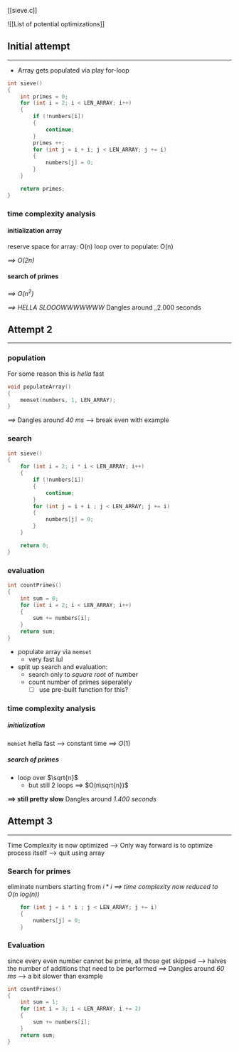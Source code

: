 

[[sieve.c]]

![[List of potential optimizations]]

## Initial attempt
---
- Array gets populated via play for-loop

```c
int sieve()
{
	int primes = 0;
    for (int i = 2; i < LEN_ARRAY; i++)
    {
        if (!numbers[i])
        {
            continue;
        }
        primes ++;
        for (int j = i + i; j < LEN_ARRAY; j += i)
        {
            numbers[j] = 0;
        }
    }

    return primes;
}
```
### time complexity analysis
#### initialization array
reserve space for array:
	O(n)
loop over to populate:
	O(n)

_==> $O(2n)$_
#### search of primes
_==> $O(n^2)$_

_==> HELLA SLOOOWWWWWWW_ 
	Dangles around _2.000 seconds



## Attempt 2
---
### population
For some reason this is _hella_ fast
```c
void populateArray()
{
    memset(numbers, 1, LEN_ARRAY);
}
```
_==>_ Dangles around _40 ms_ 
	--> break even with example
### search
```c
int sieve()
{
    for (int i = 2; i * i < LEN_ARRAY; i++)
    {
        if (!numbers[i])
        {
            continue;
        }
        for (int j = i + i ; j < LEN_ARRAY; j += i)
        {
            numbers[j] = 0;
        }
    }

    return 0;
}
```
### evaluation
```c
int countPrimes()
{
    int sum = 0;
    for (int i = 2; i < LEN_ARRAY; i++)
    {
        sum += numbers[i];
    }
    return sum;
}
```
- populate array via `memset` 
	- very fast lul
- split up search and evaluation:
	- search only to _square root_ of number
	- count number of primes seperately
		- [ ] use pre-built function for this?
### time complexity analysis
##### initialization
`memset` hella fast --> constant time
_==>_ $O(1)$
##### search of primes
- loop over $\sqrt{n}$
	- but still 2 loops 
_==>_ $O(n\sqrt{n})$


**==> still pretty slow** 
	Dangles around _1.400 seconds_

## Attempt 3
---
Time Complexity is now optimized
	--> Only way forward is to optimize process itself
		--> quit using array
### Search for primes
eliminate numbers starting from
	$i * i$
_==> time complexity now reduced to $O(n\ log(n))$_

```c
	for (int j = i * i ; j < LEN_ARRAY; j += i)
	{
	    numbers[j] = 0;
	}
```

### Evaluation
since every even number cannot be prime, all those get skipped 
	--> halves the number of additions that need to be performed
_==>_ Dangles around _60 ms_
	--> a bit slower than example 
```c
int countPrimes()
{
    int sum = 1;
    for (int i = 3; i < LEN_ARRAY; i += 2)
    {
        sum += numbers[i];
    }
    return sum;
}
```

